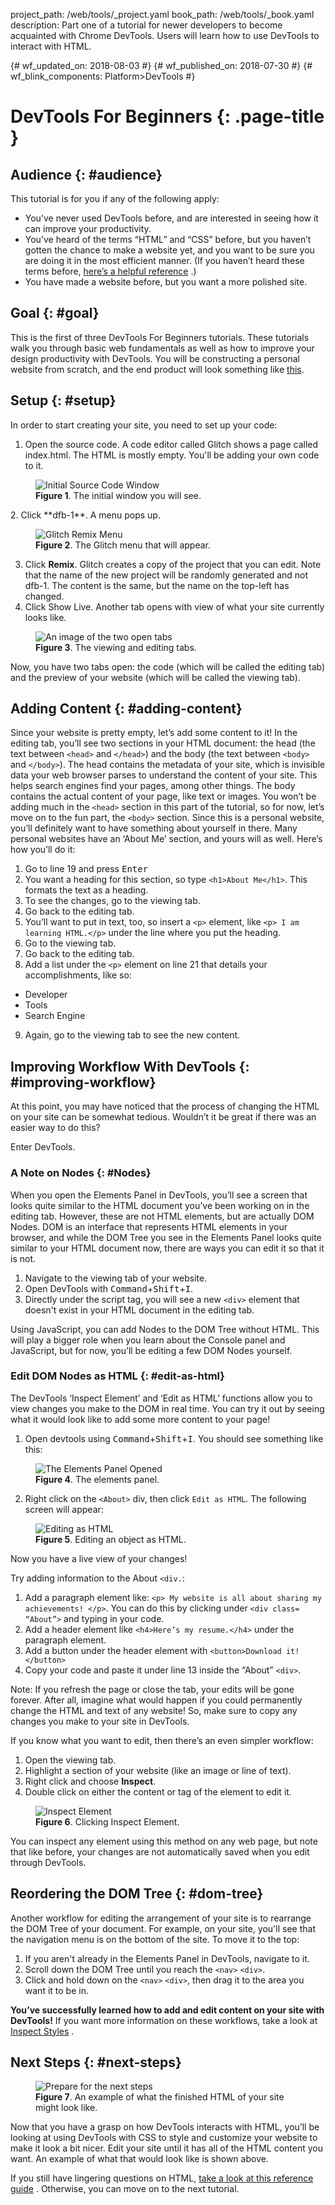 project_path: /web/tools/_project.yaml
book_path: /web/tools/_book.yaml
description: Part one of a tutorial for newer developers to become   acquainted
with Chrome DevTools.  Users will learn how to use DevTools to interact with
HTML.


{# wf_updated_on: 2018-08-03 #}
{# wf_published_on: 2018-07-30 #}
{# wf_blink_components: Platform>DevTools #}

# DevTools For Beginners {: .page-title }

## Audience {: #audience}

This tutorial is for you if any of the following apply:

- You’ve never used DevTools before, 
and are interested in seeing how it can improve your productivity.
- You’ve heard of the terms “HTML” and “CSS” before, 
but you haven’t gotten the chance to make a website yet, 
and you want to be sure you are doing it in the most efficient manner. 
(If you haven’t heard these terms before, [here’s a helpful reference](https://developer.mozilla.org/en-US/docs/Learn/HTML/Introduction_to_HTML)
.)
- You have made a website before, but you want a more polished site.

## Goal {: #goal}

This is the first of three DevTools For Beginners tutorials. 
These tutorials walk you through basic web fundamentals 
as well as how to improve your design productivity with DevTools. 
You will be constructing a personal website from scratch,
and the end product will look something like 
[this](https://dfb5.glitch.me/). 

## Setup {: #setup}

In order to start creating your site, you need to set up your code:

1. Open the source code. A code editor called Glitch shows a page called 
index.html. The HTML is mostly empty. You'll be adding your own code to 
it.
<figure> <img src="init.png" alt="Initial Source Code Window" width="auto" height="auto">
<figcaption>
    <b>Figure 1</b>. The initial window you will see.
  </figcaption>
</figure>
2. Click **dfb-1**. A menu pops up.
<figure> <img src="menu.png" alt="Glitch Remix Menu" width="auto" height="auto">
<figcaption>
    <b>Figure 2</b>. The Glitch menu that will appear.
  </figcaption>
</figure>

3. Click **Remix**. Glitch creates a copy of the project that you can 
edit. Note that the name of the new project will be randomly generated
and not dfb-1.
The content is the same, but the name on the top-left has changed.
4. Click Show Live. Another tab opens with view of what your site 
currently looks like.

<figure> <img src="2tabs.png" alt="An image of the two open tabs" width="auto" height="auto">
<figcaption>
    <b>Figure 3</b>. The viewing and editing tabs.
  </figcaption>
</figure>

Now, you have two tabs open: the code
(which will be called the editing tab) 
and the preview of your website (which will be called the viewing tab). 

## Adding Content {: #adding-content}

Since your website is pretty empty, let’s add some content to it! 
In the editing tab, you’ll see two sections in your HTML document: 
the head (the text between `<head>` and `</head>`) and the body 
(the text between `<body>` and `</body>`). 
The head contains the metadata of your site, which is invisible 
data your web browser parses to understand the content of your site. 
This helps search engines find your pages, among other things. 
The body contains the actual content of your page, like text or images.
You won’t be adding much in the `<head>` section in this part of the 
tutorial, so for now, let’s move on to the fun part, the `<body>` 
section. Since this is a personal website, you’ll definitely want to 
have something about yourself in there. Many personal websites have an
‘About Me’ section, and yours will as well. Here’s how you’ll do it:

1. Go to line 19 and press <kbd>Enter</kbd>
2. You want a heading for this section, 
so type `<h1>About Me</h1>`. 
This formats the text as a heading. 
3. To see the changes, go to the viewing tab.
4. Go back to the editing tab.
5. You’ll want to put in text, too, so insert a `<p>` element, 
like `<p> I am learning HTML.</p>` under the line where you put 
the heading. 
6. Go to the viewing tab.
7. Go back to the editing tab.
8. Add a list under the `<p>` element on line 21 that 
details your accomplishments, like so: 
	
  <ul>
    <li>Developer</li>
	<li>Tools</li>
	<li>Search Engine</li>
  </ul>
	
9. Again, 
go to the viewing tab to see the new content.

## Improving Workflow With DevTools {: #improving-workflow}

At this point, 
you may have noticed that the process of changing the HTML on your site
can be somewhat tedious. Wouldn’t it be great if there was an easier way 
to do this? 

Enter DevTools.

### A Note on Nodes {: #Nodes}

 When you open the Elements Panel in DevTools, 
 you’ll see a screen that looks quite similar to the HTML document
 you’ve been working on in the editing tab. 
 However, these are not HTML elements, but are actually DOM Nodes.
 DOM is an interface that represents HTML elements in your browser, 
 and while the DOM Tree you see in the Elements Panel looks quite 
 similar to your HTML document now, 
 there are ways you can edit it so that it is not. 

1. Navigate to the viewing tab of your website.
2. Open DevTools with <kbd>Command</kbd>+<kbd>Shift</kbd>+<kbd>I</kbd>.
3. Directly under the script tag, you will see a new `<div>` element
 that doesn't exist in your HTML document in the editing tab.
 
 Using JavaScript, you can add Nodes to the DOM Tree without HTML. 
 This will play a bigger role when you learn about the Console 
 panel and JavaScript, but for now, you’ll be editing a few DOM Nodes 
 yourself.
 
### Edit DOM Nodes as HTML {: #edit-as-html}
 The DevTools ‘Inspect Element’ and ‘Edit as HTML’ functions allow you 
 to view changes you make to the DOM in real time.
 You can try it out by seeing what it 
 would look like to add some more content to your page! 
 
 1. Open devtools using 
 <kbd>Command</kbd>+<kbd>Shift</kbd>+<kbd>I</kbd>. You should see 
 something like this: 

 <figure> <img src="elpanel.png" alt=" The Elements Panel Opened" width="auto" height="auto">
<figcaption>
    <b>Figure 4</b>. The elements panel.
  </figcaption>
 </figure>

2. Right click on the `<About>` div, then click `Edit as HTML`. 
The following screen will appear:

<figure> <img src="editashtml.png" alt="Editing as HTML" width="auto" height="auto">
<figcaption>
    <b>Figure 5</b>. Editing an object as HTML.
  </figcaption>
</figure>

Now you have a live view of your changes! 

Try adding information to the About `<div.`:

1. Add a paragraph element like: 
`<p> My website is all about sharing my  achievements! </p>`. 
You can do this by clicking under `<div class= “About”>` 
and typing in your code.
2. Add a header element like `<h4>Here’s my resume.</h4>` 
under the paragraph element.
3. Add a button under the header element with 
`<button>Download it!</button>`
4. Copy your code and paste it under line 13 inside the “About” `<div>`.

Note: If you refresh the page or close the tab, 
your edits will be gone forever. After all, 
imagine what would happen if you could permanently change 
the HTML and text of any website! So,
make sure to copy any changes you make to your site in DevTools.

If you know what you want to edit, then there’s an even simpler workflow:

1. Open the viewing tab.
2. Highlight a section of your website (like an image or line of text).
3. Right click and choose **Inspect**. 
4. Double click on either the content or tag of the element to edit it.

<figure> <img src="inspectel.png" alt="Inspect Element" width="auto" height="auto">
<figcaption>
    <b>Figure 6</b>. Clicking Inspect Element.
  </figcaption>
</figure>

You can inspect any element using this method on any web page, 
but note that like before, 
your changes are not automatically saved when you edit through DevTools.

## Reordering the DOM Tree {: #dom-tree}

Another workflow for editing the arrangement 
of your site is to rearrange the 
DOM Tree of your document. For example, on your site, 
you'll see that the navigation menu is on the bottom of the site. 
To move it to the top:

1. If you aren't already in the Elements Panel in DevTools,
navigate to it.
2. Scroll down the DOM Tree until you reach the `<nav>` `<div>`.
3. Click and hold down on the `<nav>` `<div>`, 
then drag it to the area you want it to be in. 

**You’ve successfully learned how to add and edit content 
on your site with DevTools!** If you want more information on these 
workflows, take a look at [Inspect Styles](src/content/en/tools/chrome-devtools/inspect-styles/edit-styles.md)
.


## Next Steps {: #next-steps}
<figure> <img src="endgame.png" alt="Prepare for the next steps" width="auto" height="auto">
<figcaption>
    <b>Figure 7</b>. An example of what the finished HTML of your site might look like.
  </figcaption>
</figure>

Now that you have a grasp on how DevTools interacts with HTML, you’ll be
looking at using DevTools with CSS to style and customize your website 
to make it look a bit nicer. 
Edit your site until it has all of the HTML content you want. 
An example of what that would look like is shown above.

If you still have lingering questions on HTML, 
[take a look at this reference guide](https://developer.mozilla.org/en-US/docs/Learn/HTML/Introduction_to_HTML)
. Otherwise, you can move on to the next tutorial.

